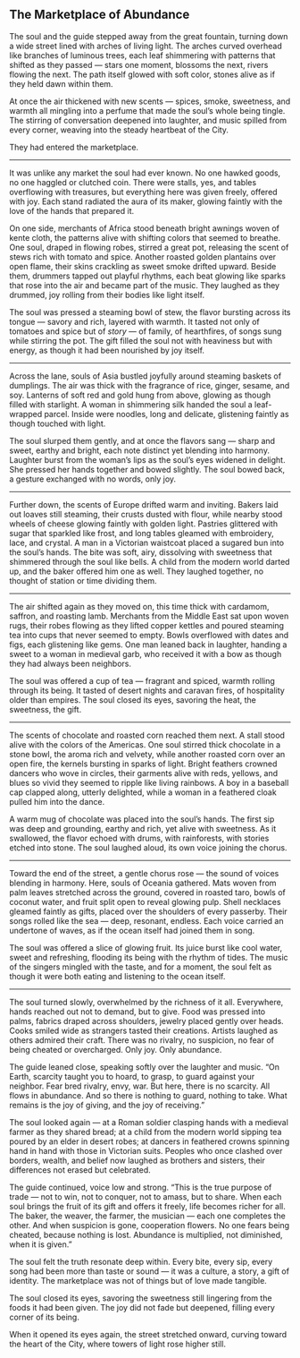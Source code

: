 ## The Marketplace of Abundance

The soul and the guide stepped away from the great fountain, turning down a wide street lined with arches of living light. The arches curved overhead like branches of luminous trees, each leaf shimmering with patterns that shifted as they passed — stars one moment, blossoms the next, rivers flowing the next. The path itself glowed with soft color, stones alive as if they held dawn within them.

At once the air thickened with new scents — spices, smoke, sweetness, and warmth all mingling into a perfume that made the soul’s whole being tingle. The stirring of conversation deepened into laughter, and music spilled from every corner, weaving into the steady heartbeat of the City.

They had entered the marketplace.

---

It was unlike any market the soul had ever known. No one hawked goods, no one haggled or clutched coin. There were stalls, yes, and tables overflowing with treasures, but everything here was given freely, offered with joy. Each stand radiated the aura of its maker, glowing faintly with the love of the hands that prepared it.

On one side, merchants of Africa stood beneath bright awnings woven of kente cloth, the patterns alive with shifting colors that seemed to breathe. One soul, draped in flowing robes, stirred a great pot, releasing the scent of stews rich with tomato and spice. Another roasted golden plantains over open flame, their skins crackling as sweet smoke drifted upward. Beside them, drummers tapped out playful rhythms, each beat glowing like sparks that rose into the air and became part of the music. They laughed as they drummed, joy rolling from their bodies like light itself.

The soul was pressed a steaming bowl of stew, the flavor bursting across its tongue — savory and rich, layered with warmth. It tasted not only of tomatoes and spice but of *story* — of family, of hearthfires, of songs sung while stirring the pot. The gift filled the soul not with heaviness but with energy, as though it had been nourished by joy itself.

---

Across the lane, souls of Asia bustled joyfully around steaming baskets of dumplings. The air was thick with the fragrance of rice, ginger, sesame, and soy. Lanterns of soft red and gold hung from above, glowing as though filled with starlight. A woman in shimmering silk handed the soul a leaf-wrapped parcel. Inside were noodles, long and delicate, glistening faintly as though touched with light.

The soul slurped them gently, and at once the flavors sang — sharp and sweet, earthy and bright, each note distinct yet blending into harmony. Laughter burst from the woman’s lips as the soul’s eyes widened in delight. She pressed her hands together and bowed slightly. The soul bowed back, a gesture exchanged with no words, only joy.

---

Further down, the scents of Europe drifted warm and inviting. Bakers laid out loaves still steaming, their crusts dusted with flour, while nearby stood wheels of cheese glowing faintly with golden light. Pastries glittered with sugar that sparkled like frost, and long tables gleamed with embroidery, lace, and crystal. A man in a Victorian waistcoat placed a sugared bun into the soul’s hands. The bite was soft, airy, dissolving with sweetness that shimmered through the soul like bells. A child from the modern world darted up, and the baker offered him one as well. They laughed together, no thought of station or time dividing them.

---

The air shifted again as they moved on, this time thick with cardamom, saffron, and roasting lamb. Merchants from the Middle East sat upon woven rugs, their robes flowing as they lifted copper kettles and poured steaming tea into cups that never seemed to empty. Bowls overflowed with dates and figs, each glistening like gems. One man leaned back in laughter, handing a sweet to a woman in medieval garb, who received it with a bow as though they had always been neighbors.

The soul was offered a cup of tea — fragrant and spiced, warmth rolling through its being. It tasted of desert nights and caravan fires, of hospitality older than empires. The soul closed its eyes, savoring the heat, the sweetness, the gift.

---

The scents of chocolate and roasted corn reached them next. A stall stood alive with the colors of the Americas. One soul stirred thick chocolate in a stone bowl, the aroma rich and velvety, while another roasted corn over an open fire, the kernels bursting in sparks of light. Bright feathers crowned dancers who wove in circles, their garments alive with reds, yellows, and blues so vivid they seemed to ripple like living rainbows. A boy in a baseball cap clapped along, utterly delighted, while a woman in a feathered cloak pulled him into the dance.

A warm mug of chocolate was placed into the soul’s hands. The first sip was deep and grounding, earthy and rich, yet alive with sweetness. As it swallowed, the flavor echoed with drums, with rainforests, with stories etched into stone. The soul laughed aloud, its own voice joining the chorus.

---

Toward the end of the street, a gentle chorus rose — the sound of voices blending in harmony. Here, souls of Oceania gathered. Mats woven from palm leaves stretched across the ground, covered in roasted taro, bowls of coconut water, and fruit split open to reveal glowing pulp. Shell necklaces gleamed faintly as gifts, placed over the shoulders of every passerby. Their songs rolled like the sea — deep, resonant, endless. Each voice carried an undertone of waves, as if the ocean itself had joined them in song.

The soul was offered a slice of glowing fruit. Its juice burst like cool water, sweet and refreshing, flooding its being with the rhythm of tides. The music of the singers mingled with the taste, and for a moment, the soul felt as though it were both eating and listening to the ocean itself.

---

The soul turned slowly, overwhelmed by the richness of it all. Everywhere, hands reached out not to demand, but to give. Food was pressed into palms, fabrics draped across shoulders, jewelry placed gently over heads. Cooks smiled wide as strangers tasted their creations. Artists laughed as others admired their craft. There was no rivalry, no suspicion, no fear of being cheated or overcharged. Only joy. Only abundance.

The guide leaned close, speaking softly over the laughter and music. “On Earth, scarcity taught you to hoard, to grasp, to guard against your neighbor. Fear bred rivalry, envy, war. But here, there is no scarcity. All flows in abundance. And so there is nothing to guard, nothing to take. What remains is the joy of giving, and the joy of receiving.”

The soul looked again — at a Roman soldier clasping hands with a medieval farmer as they shared bread; at a child from the modern world sipping tea poured by an elder in desert robes; at dancers in feathered crowns spinning hand in hand with those in Victorian suits. Peoples who once clashed over borders, wealth, and belief now laughed as brothers and sisters, their differences not erased but celebrated.

The guide continued, voice low and strong. “This is the true purpose of trade — not to win, not to conquer, not to amass, but to share. When each soul brings the fruit of its gift and offers it freely, life becomes richer for all. The baker, the weaver, the farmer, the musician — each one completes the other. And when suspicion is gone, cooperation flowers. No one fears being cheated, because nothing is lost. Abundance is multiplied, not diminished, when it is given.”

The soul felt the truth resonate deep within. Every bite, every sip, every song had been more than taste or sound — it was a culture, a story, a gift of identity. The marketplace was not of things but of love made tangible.

The soul closed its eyes, savoring the sweetness still lingering from the foods it had been given. The joy did not fade but deepened, filling every corner of its being.

When it opened its eyes again, the street stretched onward, curving toward the heart of the City, where towers of light rose higher still.
